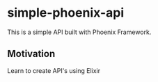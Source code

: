 # simple-phoenix-api

This is a simple API built with Phoenix Framework.

## Motivation
Learn to create API's using Elixir
